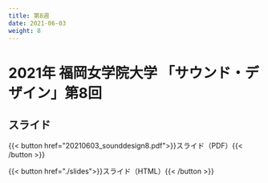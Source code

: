 ```yaml
---
title: 第8週
date: 2021-06-03
weight: 8
---
```



# 2021年 福岡女学院大学 「サウンド・デザイン」第8回

## スライド


{{< button href="20210603_sounddesign8.pdf">}}スライド（PDF）{{< /button >}}

{{< button href="./slides">}}スライド（HTML）{{< /button >}}

